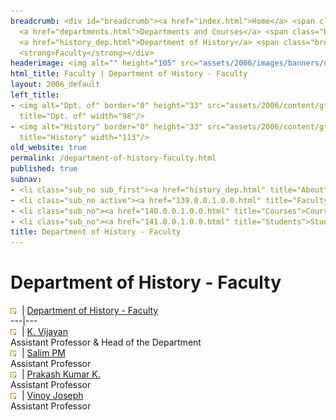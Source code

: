 ```yaml
---
breadcrumb: <div id="breadcrumb"><a href="index.html">Home</a> <span class="breadcrumb_spacer">&gt;</span>
  <a href="departments.html">Departments and Courses</a> <span class="breadcrumb_spacer">&gt;</span>
  <a href="history_dep.html">Department of History</a> <span class="breadcrumb_spacer">&gt;</span>
  <strong>Faculty</strong></div>
headerimage: <img alt="" height="105" src="assets/2006/images/banners/departments.jpg" width="472"/>
html_title: Faculty | Department of History - Faculty
layout: 2006_default
left_title:
- <img alt="Dpt. of" border="0" height="33" src="assets/2006/content/gt/fcb6421c7c62628408190d4ca84029e5.png"
  title="Dpt. of" width="98"/>
- <img alt="History" border="0" height="33" src="assets/2006/content/gt/f9ed793f83b1f07e74fdb29b49eeb7e8.png"
  title="History" width="113"/>
old_website: true
permalink: /department-of-history-faculty.html
published: true
subnav:
- <li class="sub_no sub_first"><a href="history_dep.html" title="About">About</a></li>
- <li class="sub_no active"><a href="139.0.0.1.0.0.html" title="Faculty">Faculty</a></li>
- <li class="sub_no"><a href="140.0.0.1.0.0.html" title="Courses">Courses</a></li>
- <li class="sub_no"><a href="141.0.0.1.0.0.html" title="Students">Students</a></li>
title: Department of History - Faculty
---
```


# Department of History - Faculty

![](assets/2006/img/article/intlink_1.gif)![](assets/2006/img/leer.gif) | [Department of History -
Faculty](department-of-history-faculty.html)  
---|---  
![](assets/2006/img/article/intlink_1.gif)![](assets/2006/img/leer.gif) | [K. Vijayan](vijayan.html)  
Assistant Professor & Head of the Department  
![](assets/2006/img/article/intlink_1.gif)![](assets/2006/img/leer.gif) | [Salim PM](salim-p.html)  
Assistant Professor  
![](assets/2006/img/article/intlink_1.gif)![](assets/2006/img/leer.gif) | [Prakash Kumar
K.](prakash.html)  
Assistant Professor  
![](assets/2006/img/article/intlink_1.gif)![](assets/2006/img/leer.gif) | [Vinoy Joseph](vinoy.html)  
Assistant Professor